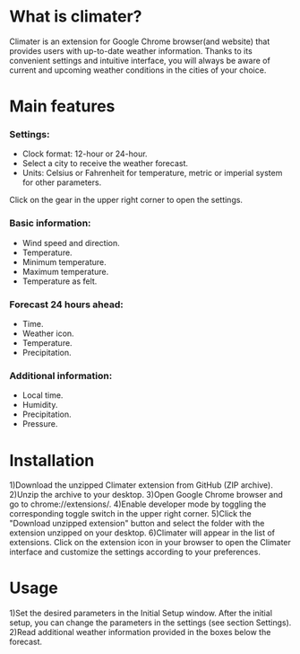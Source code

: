 # What is climater?

Climater is an extension for Google Chrome browser(and website) that provides users with up-to-date weather information. Thanks to its convenient settings and intuitive interface, you will always be aware of current and upcoming weather conditions in the cities of your choice.

# Main features

### Settings:

- Clock format: 12-hour or 24-hour.
- Select a city to receive the weather forecast.
- Units: Celsius or Fahrenheit for temperature, metric or imperial system for other parameters.

Click on the gear in the upper right corner to open the settings.

### Basic information:

- Wind speed and direction.
- Temperature.
- Minimum temperature.
- Maximum temperature.
- Temperature as felt.

### Forecast 24 hours ahead:

- Time.
- Weather icon.
- Temperature.
- Precipitation.

### Additional information:

- Local time.
- Humidity.
- Precipitation.
- Pressure.

# Installation

1)Download the unzipped Climater extension from GitHub (ZIP archive).
2)Unzip the archive to your desktop.
3)Open Google Chrome browser and go to chrome://extensions/.
4)Enable developer mode by toggling the corresponding toggle switch in the upper right corner.
5)Click the "Download unzipped extension" button and select the folder with the extension unzipped on your desktop.
6)Climater will appear in the list of extensions. Click on the extension icon in your browser to open the Climater interface and customize the settings according to your preferences.

# Usage
1)Set the desired parameters in the Initial Setup window. After the initial setup, you can change the parameters in the settings (see section Settings).
2)Read additional weather information provided in the boxes below the forecast.